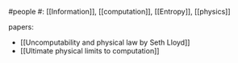 #people 
#: [[Information]], [[computation]], [[Entropy]], [[physics]]

papers:
- [[Uncomputability and physical law by Seth Lloyd]]
- [[Ultimate physical limits to computation]]

